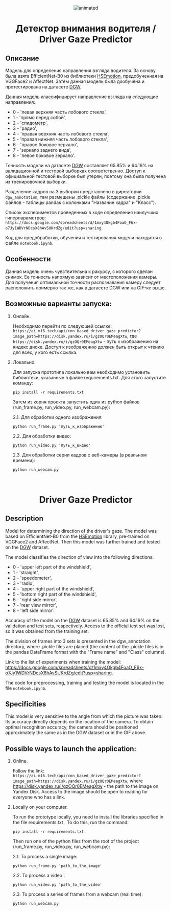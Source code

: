 <p align="center">
  <img src="demo.gif" alt="animated" />
</p>

# <h1 align="center">Детектор внимания водителя / Driver Gaze Predictor</h1>
## Описание

Модель для определения направления взгляда водителя. За основу была взята EfficientNet-B0 из библиотеки <a href="https://github.com/HSE-asavchenko/hsemotion">HSEmotion</a>, предобученная на VGGFace2 и AffectNet. Затем данная модель была дообучена и протестирована на датасете <a href='https://sites.google.com/view/drivergazeprediction/home?pli=1'>DGW</a>. 

Данная модель классифицирует направление взгляда на следующие направления:
- 0 - 'левая верхняя часть лобового стекла',
- 1 - 'прямо перед собой',
- 2 - 'спидометр', 
- 3 - 'радио',
- 4 - 'правая верхняя часть лобового стекла',
- 5 - 'правая нижняя часть лобового стекла', 
- 6 - 'правое боковое зеркало', 
- 7 - 'зеркало заднего вида', 
- 8 - 'левое боковое зеркало'.

Точность модели на датасете <a href='https://sites.google.com/view/drivergazeprediction/home?pli=1'>DGW</a> составляет 65.85% и 64.19% на валидационной и тестовой выборках соответственно. Доступ к официальной тестовой выборке был утерян, поэтому она была получена из тренировочной выборки. 

Разделение кадров на 3 выборки представлено в директории ``dgw_annotation``, там размещены .pickle файлы (содержание .pickle файлов - таблицы pandas с колонками "Название кадра" и "Класс").

Список экспериментов проведенных в ходе определения наилучших гиперпараметров: ``https://docs.google.com/spreadsheets/d/1mxy4Okgb4FoaO_F6x-o7Jy1WDVrNDcsX8hAvSUKrdZg/edit?usp=sharing``.

Код для предобработки, обучения и тестирования модели находится в файле ``notebook.ipynb``.

## Особенности

Данная модель очень чувствительна к ракурсу, с которого сделан снимок. Ее точность напрямую зависит от местоположения камеры. Для получения оптимальной точности распознавания камеру следует расположить примерно так же, как в датасете DGW или на GIF-ке выше.

## Возможные варианты запуска:

1. Онлайн.

    Необходимо перейти по следующей ссылке: ``https://ai.m16.tech/api/cnn_based_driver_gaze_predictor?image_path=https://disk.yandex.ru/i/gzOQr0EMeagXtw``,
    где ``https://disk.yandex.ru/i/gzOQr0EMeagXtw`` - путь к изображению на яндекс диске. Доступ к изображению должен быть открыт к чтению для всех, у кого есть ссылка.

2. Локально.
    
    Для запуска прототипа локально вам необходимо установить библиотеки, указанные в файле requirements.txt. Для этого запустите команду: 

    ```
    pip install -r requirements.txt
    ```

    Затем из корня проекта запустить один из python файлов (run_frame.py, run_video.py, run_webcam.py):

    2.1. Для обработки одного изображения:
    ```
    python run_frame.py 'путь_к_изображению'
    ```
    2.2. Для обработки видео:
    ```
    python run_video.py 'путь_к_видео'
    ```
    2.3. Для обработки серии кадров с веб-камеры (в реальном времени):
    ```
    python run_webcam.py
    ```

<br>

# <h1 align="center">Driver Gaze Predictor</h1>
## Description

Model for determining the direction of the driver's gaze. The model was based on EfficientNet-B0 from the <a href="https://github.com/HSE-asavchenko/hsemotion">HSEmotion</a> library, pre-trained on VGGFace2 and AffectNet. Then this model was further trained and tested on the <a href='https://sites.google.com/view/drivergazeprediction/home?pli=1'>DGW</a> dataset.

The model classifies the direction of view into the following directions:
- 0 - 'upper left part of the windshield',
- 1 - 'straight',
- 2 - 'speedometer', 
- 3 - 'radio',
- 4 - 'upper right part of the windshield',
- 5 - 'bottom right part of the windshield', 
- 6 - 'right side mirror', 
- 7 - 'rear view mirror', 
- 8 - 'left side mirror'.

Accuracy of the model on the <a href='https://sites.google.com/view/drivergazeprediction/home?pli=1'>DGW</a> dataset is 65.85% and 64.19% on the validation and test sets, respectively. Access to the official test set was lost, so it was obtained from the training set. 

The division of frames into 3 sets is presented in the dgw_annotation directory, where .pickle files are placed (the content of the .pickle files is in the pandas DataFrame format with the "Frame name" and "Class" columns).

Link to the list of experiments when training the model: https://docs.google.com/spreadsheets/d/1mxy4Okgb4FoaO_F6x-o7Jy1WDVrNDcsX8hAvSUKrdZg/edit?usp=sharing.

The code for preprocessing, training and testing the model is located in the file ```notebook.ipynb```.

## Specificities

This model is very sensitive to the angle from which the picture was taken. Its accuracy directly depends on the location of the camera. To obtain optimal recognition accuracy, the camera should be positioned approximately the same as in the DGW dataset or in the GIF above.

## Possible ways to launch the application:

1. Online.

    Follow the link: ``https://ai.m16.tech/api/cnn_based_driver_gaze_predictor?image_path=https://disk.yandex.ru/i/gzOQr0EMeagXtw``,
    where https://disk.yandex.ru/i/gzOQr0EMeagXtw - the path to the image on Yandex Disk. Access to the image should be open to reading for everyone who has a link.

2. Locally on your computer.
    
    To run the prototype locally, you need to install the libraries specified in the file requirements.txt . To do this, run the command: 

    ```
    pip install -r requirements.txt
    ```

    Then run one of the python files from the root of the project (run_frame.py, run_video.py, run_webcam.py):

    2.1. To process a single image:
    ```
    python run_frame.py 'path_to_the_image'
    ```
    2.2. To process a video :
    ```
    python run_video.py 'path_to_the_video'
    ```
    2.3. To process a series of frames from a webcam (real time):
    ```
    python run_webcam.py
    ```